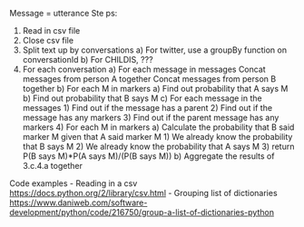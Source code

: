 Message = utterance
Ste ps:
1) Read in csv file
2) Close csv file
2) Split text up by conversations
	a) For twitter, use a groupBy function on conversationId
	b) For CHILDIS, ???
3) For each conversation
	a) For each message in messages
		Concat messages from person A together
		Concat messages from person B together
	b) For each M in markers
		a) Find out probability that A says M
		b) Find out probability that B says M
	c) For each message in the messages
		1) Find out if the message has a parent
		2) Find out if the message has any markers
		3) Find out if the parent message has any markers
		4) For each M in markers
			a) Calculate the probability that B said marker M given that A said marker M
				1) We already know the probability that B says M
				2) We already know the probability that A says M
				3) return P(B says M)*P(A says M)/(P(B says M))
			b) Aggregate the results of 3.c.4.a together

Code examples
	- Reading in a csv
		https://docs.python.org/2/library/csv.html
	- Grouping list of dictionaries
		https://www.daniweb.com/software-development/python/code/216750/group-a-list-of-dictionaries-python